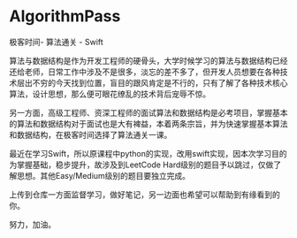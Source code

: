 # AlgorithmPass
极客时间- 算法通关 - Swift

算法与数据结构是作为开发工程师的硬骨头，大学时候学习的算法与数据结构已经还给老师，日常工作中涉及不是很多，淡忘的差不多了，但开发人员想要在各种技术层出不穷的今天找到位置，盲目的跟风肯定是不行的，只有了解了各种技术核心算法，设计思想，那么便可眼花缭乱的技术背后宠辱不惊。

另一方面，高级工程师、资深工程师的面试算法和数据结构是必考项目，掌握基本的算法和数据结构对于面试也是大有裨益，本着两条宗旨，并为快速掌握基本算法和数据结构，在极客时间选择了算法通关一课。

最近在学习Swift，所以原课程中python的实现，改用swift实现，因本次学习目的为掌握基础，稳步提升，故涉及到LeetCode Hard级别的题目予以跳过，仅做了解思想。其他Easy/Medium级别的题目要独立完成。

上传到仓库一方面监督学习，做好笔记，另一边面也希望可以帮助到有缘看到的你。

努力，加油。
